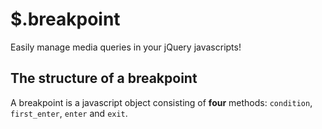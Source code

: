 $.breakpoint
==========

Easily manage media queries in your jQuery javascripts!

The structure of a breakpoint
-----------------------------

A breakpoint is a javascript object consisting of **four** methods: `condition`, `first_enter`, `enter` and `exit`.
